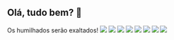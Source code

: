 ## Olá, tudo bem? 👋
Os humilhados serão exaltados!
![](https://media1.tenor.com/m/w1iCRvTI0jUAAAAC/patrick-sponge-bob.gif)
![](https://media.tenor.com/uGFCTCFNjGAAAAAi/santos-soccer.gif)
![](https://media1.tenor.com/m/oeBy_0qFStoAAAAd/sacanagem-santos.gif)
![](https://media.tenor.com/4j_zmBd3lGoAAAAM/neymar-neymar-jr.gif)
![](https://media.tenor.com/I-oafCae9HcAAAAi/prime-batata.gif)
![](https://media.tenor.com/BJ_GY4foUjIAAAAM/messi.gif)
![](https://media.tenor.com/K4ruSdBYWLkAAAAM/globolinha-neymar.gif)
![](https://media.tenor.com/_oiAhqD-HnQAAAAM/neymar-santos-neymar-jr.gif)
